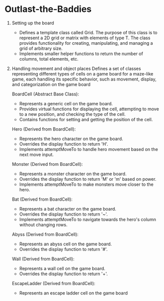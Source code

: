 # Outlast-the-Baddies
1. Setting up the board
   - Defines a template class called Grid. The purpose of this class is to represent a 2D grid or matrix with elements of type T. The class provides functionality for creating, manipulating, and managing a grid of arbitrary size.
   - Implements smaller helper functions to return the number of columns, total elements, etc.

2. Handling movement and object places
   Defines a set of classes representing different types of cells on a game board for a maze-like game, each handling its specific behavior, such as movement, display, and categorization on the game board
   
   BoardCell (Abstract Base Class):
      - Represents a generic cell on the game board.
      - Provides virtual functions for displaying the cell, attempting to move to a new position, and checking the type of the cell.
      - Contains functions for setting and getting the position of the cell.
    
    Hero (Derived from BoardCell):
      - Represents the hero character on the game board.
      - Overrides the display function to return 'H'.
      - Implements attemptMoveTo to handle hero movement based on the next move input.

    Monster (Derived from BoardCell):
      - Represents a monster character on the game board.
      - Overrides the display function to return 'M' or 'm' based on power.
      - Implements attemptMoveTo to make monsters move closer to the hero.
    
    Bat (Derived from BoardCell):
      - Represents a bat character on the game board.
      - Overrides the display function to return '~'.
      - Implements attemptMoveTo to navigate towards the hero's column without changing rows.
        
     Abyss (Derived from BoardCell):
      - Represents an abyss cell on the game board.
      - Overrides the display function to return '#'.
  
    Wall (Derived from BoardCell):
      - Represents a wall cell on the game board.
      - Overrides the display function to return '+'.
        
    EscapeLadder (Derived from BoardCell):
      - Represents an escape ladder cell on the game board
